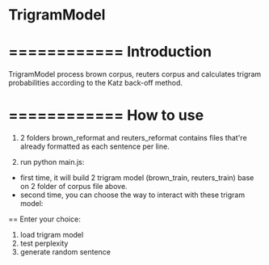 # TrigramModel

============
Introduction
============

TrigramModel process brown corpus, reuters corpus and calculates trigram
probabilities according to the Katz back-off method.

============
How to use
============

1. 2 folders brown_reformat and reuters_reformat contains files that're already formatted
as each sentence per line.

2. run python main.js:
- first time, it will build 2 trigram model (brown_train, reuters_train) base on 2 folder of corpus file above.
- second time, you can choose the way to interact with these trigram model:

== Enter your choice:
1. load trigram model
2. test perplexity
3. generate random sentence
